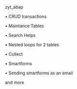 zyt_abap

•	CRUD transactions

•	Maintance Tables

•	Search Helps

•	Nested loops for 2 tables

•	Collect

•	Smartforms

•	Sending smartforms as an email

and more
